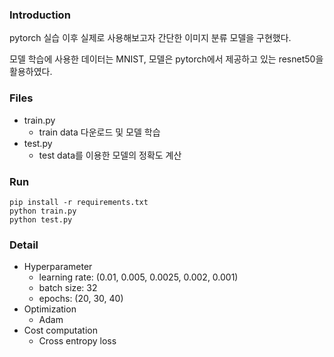 ### Introduction

pytorch 실습 이후 실제로 사용해보고자 간단한 이미지 분류 모델을 구현했다.

모델 학습에 사용한 데이터는 MNIST, 모델은 pytorch에서 제공하고 있는 resnet50을 활용하였다.

### Files
- train.py
    - train data 다운로드 및 모델 학습
- test.py
    - test data를 이용한 모델의 정확도 계산

### Run
```
pip install -r requirements.txt
python train.py
python test.py
```
### Detail
- Hyperparameter
    - learning rate: (0.01, 0.005, 0.0025, 0.002, 0.001)
    - batch size: 32
    - epochs: (20, 30, 40)
- Optimization
    - Adam
- Cost computation
    - Cross entropy loss